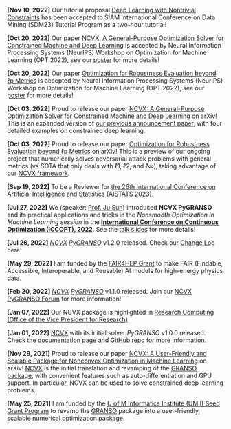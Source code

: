 **[Nov 10, 2022]** Our tutorial proposal [Deep Learning with Nontrivial Constraints](publication/NCVX_exp/2023_SDM_PyGRANSO_Tutorial.pdf) has been accepted to SIAM International Conference on Data Mining (SDM23) Tutorial Program as a two-hour tutorial! 

**[Oct 20, 2022]** Our paper [NCVX: A General-Purpose Optimization Solver for Constrained Machine and Deep Learning](https://arxiv.org/abs/2210.00973) is accepted by Neural Information Processing Systems (NeurIPS) Workshop on Optimization for Machine Learning (OPT 2022), see our [poster](publication/NCVX_exp/NCVX_poster.png) for more details!

**[Oct 20, 2022]** Our paper [Optimization for Robustness Evaluation beyond ℓp Metrics](https://arxiv.org/abs/2210.00621) is accepted by Neural Information Processing Systems (NeurIPS) Workshop on Optimization for Machine Learning (OPT 2022), see our [poster](publication/Robustness/robustness_poster.png) for more details!

**[Oct 03, 2022]** Proud to release our paper [NCVX: A General-Purpose Optimization Solver for Constrained Machine and Deep Learning](https://arxiv.org/abs/2210.00973) on arXiv! This is an expanded version of [our previous announcement paper](https://arxiv.org/abs/2111.13984), with four detailed examples on constrained deep learning.

**[Oct 03, 2022]** Proud to release our paper [Optimization for Robustness Evaluation beyond ℓp Metrics](https://arxiv.org/abs/2210.00621) on arXiv! This is a preview of our ongoing project that numerically solves adversarial attack problems with general metrics (vs SOTA that only deals with ℓ1, ℓ2, and ℓ∞), taking advantage of our [NCVX framework](https://ncvx.org/).

**[Sep 19, 2022]** To be a Reviewer for [the 26th International Conference on Artificial Intelligence and Statistics (AISTATS 2023)](https://aistats.org/aistats2023/).

**[Jul 27, 2022]** We (speaker: [Prof. Ju Sun](https://sunju.org/)) introduced **NCVX PyGRANSO** and its practical applications and tricks in the *Nonsmooth Optimization in Machine Learning session* in the [**International Conference on Continuous Optimization (ICCOPT), 2022**](https://iccopt2022.lehigh.edu/). See the [talk slides](publication/NCVX_exp/ICCOPT22-NCVX.pdf) for more details!

**[Jul 26, 2022]** [*NCVX*](https://github.com/sun-umn/NCVX) [*PyGRANSO*](https://github.com/sun-umn/PyGRANSO) v1.2.0 released. Check our [Change Log](https://github.com/sun-umn/PyGRANSO/blob/main/CHANGELOG.md) here!

**[May 29, 2022]** I am funded by the [FAIR4HEP Grant](https://fair4hep.github.io/) to make FAIR (Findable, Accessible, Interoperable, and Reusable) AI models for high-energy physics data.

**[Feb 20, 2022]** [*NCVX*](https://github.com/sun-umn/NCVX) [*PyGRANSO*](https://github.com/sun-umn/PyGRANSO) v1.1.0 released. Join our [NCVX PyGRANSO Forum](https://groups.google.com/a/umn.edu/g/ncvx) for more information!

**[Jan 07, 2022]** Our NCVX package is highlighted in [Research Computing (Office of the Vice President for Research)](https://rc.umn.edu/project/building-numerical-optimization-software) 

**[Jan 01, 2022]** [NCVX](https://github.com/sun-umn/NCVX) with its initial solver *PyGRANSO* v1.0.0 released. Check the [documentation page](https://ncvx.org/) and [GitHub repo](https://github.com/sun-umn/NCVX) for more information.

**[Nov 29, 2021]** Proud to release our paper [NCVX: A User-Friendly and Scalable Package for Nonconvex Optimization in Machine Learning](https://arxiv.org/abs/2111.13984) on arXiv! [NCVX](https://ncvx.org/) is the initial translation and revamping of the [GRANSO package](http://www.timmitchell.com/software/GRANSO/), with convenient features such as auto-differentiation and GPU support. In particular, NCVX can be used to solve constrained deep learning problems.

**[May 25, 2021]** I am funded by the [U of M Informatics Institute (UMII) Seed Grant Program](https://research.umn.edu/units/umii) to revamp the [GRANSO](http://www.timmitchell.com/software/GRANSO/) package into a user-friendly, scalable numerical optimization package. 